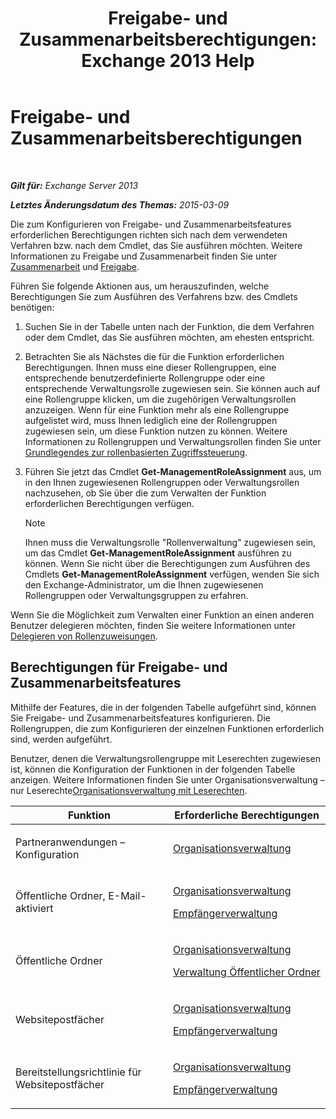 ﻿---
title: 'Freigabe- und Zusammenarbeitsberechtigungen: Exchange 2013 Help'
TOCTitle: Freigabe- und Zusammenarbeitsberechtigungen
ms:assetid: b7fa4b7c-1266-45bd-a14b-f66be0459cc5
ms:mtpsurl: https://technet.microsoft.com/de-de/library/JJ150556(v=EXCHG.150)
ms:contentKeyID: 50476528
ms.date: 04/24/2018
mtps_version: v=EXCHG.150
ms.translationtype: HT
---

# Freigabe- und Zusammenarbeitsberechtigungen

 

_**Gilt für:** Exchange Server 2013_

_**Letztes Änderungsdatum des Themas:** 2015-03-09_

Die zum Konfigurieren von Freigabe- und Zusammenarbeitsfeatures erforderlichen Berechtigungen richten sich nach dem verwendeten Verfahren bzw. nach dem Cmdlet, das Sie ausführen möchten. Weitere Informationen zu Freigabe und Zusammenarbeit finden Sie unter [Zusammenarbeit](collaboration-exchange-2013-help.md) und [Freigabe](sharing-exchange-2013-help.md).

Führen Sie folgende Aktionen aus, um herauszufinden, welche Berechtigungen Sie zum Ausführen des Verfahrens bzw. des Cmdlets benötigen:

1.  Suchen Sie in der Tabelle unten nach der Funktion, die dem Verfahren oder dem Cmdlet, das Sie ausführen möchten, am ehesten entspricht.

2.  Betrachten Sie als Nächstes die für die Funktion erforderlichen Berechtigungen. Ihnen muss eine dieser Rollengruppen, eine entsprechende benutzerdefinierte Rollengruppe oder eine entsprechende Verwaltungsrolle zugewiesen sein. Sie können auch auf eine Rollengruppe klicken, um die zugehörigen Verwaltungsrollen anzuzeigen. Wenn für eine Funktion mehr als eine Rollengruppe aufgelistet wird, muss Ihnen lediglich eine der Rollengruppen zugewiesen sein, um diese Funktion nutzen zu können. Weitere Informationen zu Rollengruppen und Verwaltungsrollen finden Sie unter [Grundlegendes zur rollenbasierten Zugriffssteuerung](understanding-role-based-access-control-exchange-2013-help.md).

3.  Führen Sie jetzt das Cmdlet **Get-ManagementRoleAssignment** aus, um in den Ihnen zugewiesenen Rollengruppen oder Verwaltungsrollen nachzusehen, ob Sie über die zum Verwalten der Funktion erforderlichen Berechtigungen verfügen.
    

    > [!NOTE]
    > Ihnen muss die Verwaltungsrolle "Rollenverwaltung" zugewiesen sein, um das Cmdlet <STRONG>Get-ManagementRoleAssignment</STRONG> ausführen zu können. Wenn Sie nicht über die Berechtigungen zum Ausführen des Cmdlets <STRONG>Get-ManagementRoleAssignment</STRONG> verfügen, wenden Sie sich den Exchange-Administrator, um die Ihnen zugewiesenen Rollengruppen oder Verwaltungsgruppen zu erfahren.



Wenn Sie die Möglichkeit zum Verwalten einer Funktion an einen anderen Benutzer delegieren möchten, finden Sie weitere Informationen unter [Delegieren von Rollenzuweisungen](delegate-role-assignments-exchange-2013-help.md).

## Berechtigungen für Freigabe- und Zusammenarbeitsfeatures

Mithilfe der Features, die in der folgenden Tabelle aufgeführt sind, können Sie Freigabe- und Zusammenarbeitsfeatures konfigurieren. Die Rollengruppen, die zum Konfigurieren der einzelnen Funktionen erforderlich sind, werden aufgeführt.

Benutzer, denen die Verwaltungsrollengruppe mit Leserechten zugewiesen ist, können die Konfiguration der Funktionen in der folgenden Tabelle anzeigen. Weitere Informationen finden Sie unter Organisationsverwaltung – nur Leserechte[Organisationsverwaltung mit Leserechten](view-only-organization-management-exchange-2013-help.md).


<table>
<colgroup>
<col style="width: 50%" />
<col style="width: 50%" />
</colgroup>
<thead>
<tr class="header">
<th>Funktion</th>
<th>Erforderliche Berechtigungen</th>
</tr>
</thead>
<tbody>
<tr class="odd">
<td><p>Partneranwendungen – Konfiguration</p></td>
<td><p><a href="organization-management-exchange-2013-help.md">Organisationsverwaltung</a></p></td>
</tr>
<tr class="even">
<td><p>Öffentliche Ordner, E-Mail-aktiviert</p></td>
<td><p><a href="organization-management-exchange-2013-help.md">Organisationsverwaltung</a></p>
<p><a href="recipient-management-exchange-2013-help.md">Empfängerverwaltung</a></p></td>
</tr>
<tr class="odd">
<td><p>Öffentliche Ordner</p></td>
<td><p><a href="organization-management-exchange-2013-help.md">Organisationsverwaltung</a></p>
<p><a href="public-folder-management-exchange-2013-help.md">Verwaltung Öffentlicher Ordner</a></p></td>
</tr>
<tr class="even">
<td><p>Websitepostfächer</p></td>
<td><p><a href="organization-management-exchange-2013-help.md">Organisationsverwaltung</a></p>
<p><a href="recipient-management-exchange-2013-help.md">Empfängerverwaltung</a></p></td>
</tr>
<tr class="odd">
<td><p>Bereitstellungsrichtlinie für Websitepostfächer</p></td>
<td><p><a href="organization-management-exchange-2013-help.md">Organisationsverwaltung</a></p>
<p><a href="recipient-management-exchange-2013-help.md">Empfängerverwaltung</a></p></td>
</tr>
</tbody>
</table>

